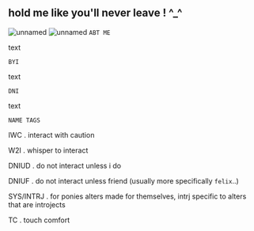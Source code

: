 ## hold me like you'll never leave ! ^_^
![unnamed](https://github.com/user-attachments/assets/22c0b5fe-a48d-44a7-bb72-78354cf6919b)
![unnamed](https://github.com/user-attachments/assets/67c8f07b-0804-41a1-9b07-c494ff1e8a43)
`ABT ME` 

text

`BYI`

text

`DNI`

text

`NAME TAGS` 

IWC . interact with caution

W2I . whisper to interact

DNIUD . do not interact unless i do

DNIUF . do not interact unless friend (usually more specifically `felix`..)

SYS/INTRJ . for ponies alters made for themselves, intrj specific to alters that are introjects

TC . touch comfort
